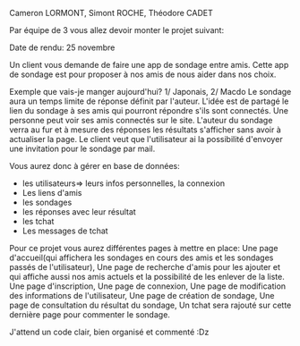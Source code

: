 Cameron LORMONT, Simont ROCHE, Théodore CADET

Par équipe de 3 vous allez devoir monter le projet suivant:

Date de rendu: 25 novembre

Un client vous demande de faire une app de sondage entre amis. Cette app de sondage est pour proposer à nos amis de nous aider dans nos choix.

Exemple que vais-je manger aujourd'hui?
		1/ Japonais,
        2/ Macdo
Le sondage aura un temps limite de réponse définit par l'auteur.
L'idée est de partagé le lien du sondage à ses amis qui pourront répondre s'ils sont connectés.
Une personne peut voir ses amis connectés sur le site.
L'auteur du sondage verra au fur et à mesure des réponses les résultats s'afficher sans avoir à actualiser la page.
Le client veut que l'utilisateur ai la possibilité d'envoyer une invitation pour le sondage par mail.
        
Vous aurez donc à gérer en base de données: 
- les utilisateurs=> leurs infos personnelles, la connexion
- Les liens d'amis
- les sondages
- les réponses avec leur résultat
- les tchat
- Les messages de tchat


Pour ce projet vous aurez différentes pages à mettre en place:
Une page d'accueil(qui affichera les sondages en cours des amis et les sondages passés de l'utilisateur),
Une page de recherche d'amis pour les ajouter et qui affiche aussi nos amis actuels et la possibilité de les enlever de la liste.
Une page d'inscription,
Une page de connexion,
Une page de modification des informations de l'utilisateur,
Une page de création de sondage,
Une page de consultation du résultat du sondage,
Un tchat sera rajouté sur cette dernière page pour commenter le sondage.

J'attend un code clair, bien organisé et commenté :Dz